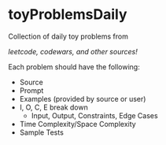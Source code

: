 # toyProblemsDaily

Collection of daily toy problems from

_leetcode, codewars, and other sources!_

Each problem should have the following:

* Source
* Prompt
* Examples (provided by source or user)
* I, O, C, E break down
  * Input, Output, Constraints, Edge Cases
* Time Complexity/Space Complexity
* Sample Tests